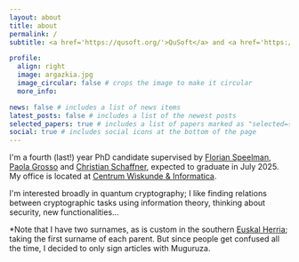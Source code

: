```yaml
---
layout: about
title: about
permalink: /
subtitle: <a href='https://qusoft.org/'>QuSoft</a> and <a href='https://mns-research.nl/'>MNS, University of Amsterdam</a>, Netherlands.

profile:
  align: right
  image: argazkia.jpg
  image_circular: false # crops the image to make it circular
  more_info:

news: false # includes a list of news items
latest_posts: false # includes a list of the newest posts
selected_papers: true # includes a list of papers marked as "selected={true}"
social: true # includes social icons at the bottom of the page
---
```


I'm a fourth (last!) year PhD candidate supervised by [Florian Speelman](https://www.cwi.nl/en/people/florian-speelman/), [Paola Grosso](https://staff.fnwi.uva.nl/p.grosso/) and [Christian Schaffner](https://staff.science.uva.nl/c.schaffner/), expected to graduate in July 2025. My office is located at [Centrum Wiskunde & Informatica](https://www.cwi.nl). 

I'm interested broadly in quantum cryptography; I like finding relations between cryptographic tasks using information theory, thinking about security, new functionalities...

*Note that I have two surnames, as is custom in the southern [Euskal Herria](https://en.wikipedia.org/wiki/Basque_Country_(greater_region)); taking the first surname of each parent. But since people get confused all the time, I decided to only sign articles with Muguruza.
